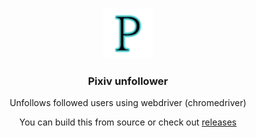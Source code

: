 <br />
<p align="center">
  <a href="https://github.com/othneildrew/Best-README-Template">
    <img src="icon.png" alt="Logo" width="80" height="80">
  </a>

  <h3 align="center">Pixiv unfollower</h3>

  <p align="center">
    Unfollows followed users using webdriver (chromedriver)
    <br />
    <p align="center">You can build this from source or check out <a href="">releases</a</p>
  </p>
</p>
